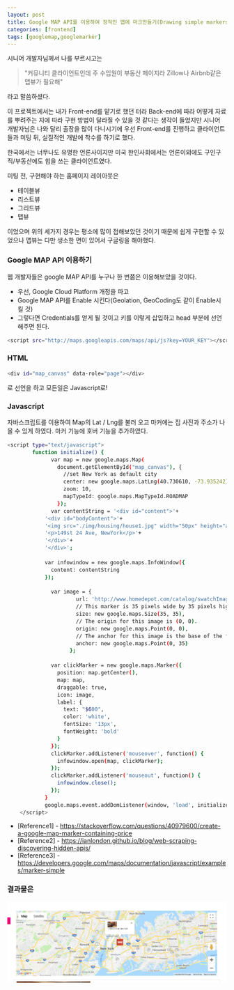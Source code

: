 ```yaml
---
layout: post
title: Google MAP API를 이용하여 정적인 맵에 마크만들기(Drawing simple markers on the map using google map api)
categories: [frontend]
tags: [googlemap,googlemarker]
---
```



시니어 개발자님께서 나를 부르시고는 
> "커뮤니티 클라이언트인데 주 수입원이 부동산 페이지라 Zillow나 Airbnb같은 맵뷰가 필요해"

라고 말씀하셨다. 

이 프로젝트에서는 내가 Front-end를 맡기로 했던 터라 Back-end에 따라 어떻게 자료를 뿌려주는 지에 따라 구현 방법이 달라질 수 있을 것 같다는 생각이 들었지만 시니어 개발자님은 나와 달리 출장을 많이 다니시기에 우선 Front-end를 진행하고 클라이언트들과 미팅 뒤, 실질적인 개발에 착수를 하기로 했다. 

한국에서는 너무나도 유명한 언론사이지만 미국 한인사회에서는 언론이외에도 구인구직/부동산에도 힘을 쓰는 클라이언트였다. 

미팅 전, 구현해야 하는 홈페이지 레이아웃은 
  - 테이블뷰
  - 리스트뷰
  - 그리드뷰
  - 맵뷰

이었으며 위의 세가지 경우는 평소에 많이 접해보았던 것이기 때문에 쉽게 구현할 수 있었으나 맵뷰는 다만 생소한 면이 있어서 구글링을 해야했다. 

### Google MAP API 이용하기

웹 개발자들은 google MAP API를 누구나 한 번쯤은 이용해보았을 것이다.  

  - 우선, Google Cloud Platform 개정을 파고
  - Google MAP API를 Enable 시킨다(Geolation, GeoCoding도 같이 Enable시킬 것)
  - 그렇다면 Credentials를 얻게 될 것이고 키를 이렇게 삽입하고 head 부분에 선언해주면 된다. 

````sh
<script src="http://maps.googleapis.com/maps/api/js?key=YOUR_KEY"></script>
````


### HTML

````sh
<div id="map_canvas" data-role="page"></div>
````
로 선언을 하고 모든일은 Javascript로! 

### Javascript
자바스크립트를 이용하여 Map의 Lat / Lng를 불러 오고 마커에는 집 사진과 주소가 나올 수 있게 하였다.
마커 기능에 호버 기능을 추가하였다.


````sh
<script type="text/javascript">        
        function initialize() {
              var map = new google.maps.Map(
                document.getElementById("map_canvas"), {
                  //set New York as default city    
                  center: new google.maps.LatLng(40.730610, -73.935242),
                  zoom: 10,
                  mapTypeId: google.maps.MapTypeId.ROADMAP
                });
              var contentString = '<div id="content">'+
            '<div id="bodyContent">'+
            '<img src="./img/housing/house1.jpg" width="50px" height="auto">'+
            '<p>149st 24 Ave, NewYork</p>'+
            '</div>'+
            '</div>';

            var infowindow = new google.maps.InfoWindow({
              content: contentString
            });
            
              var image = {
                      url: 'http://www.homedepot.com/catalog/swatchImages/35/04/04a604de-8b52-4cd8-a394-6286f00b438d_35.jpg',
                      // This marker is 35 pixels wide by 35 pixels high.
                      size: new google.maps.Size(35, 35),
                      // The origin for this image is (0, 0).
                      origin: new google.maps.Point(0, 0),
                      // The anchor for this image is the base of the flagpole at (0, 32).
                      anchor: new google.maps.Point(0, 35)
                    };
                    
              var clickMarker = new google.maps.Marker({
                position: map.getCenter(),
                map: map,
                draggable: true,
                icon: image,
                label: {
                  text: "$600",
                  color: 'white',
                  fontSize: '13px',
                  fontWeight: 'bold'
                }
              });
              clickMarker.addListener('mouseover', function() {
                infowindow.open(map, clickMarker);
              });
              clickMarker.addListener('mouseout', function() {
                infowindow.close();
              });
            }
            google.maps.event.addDomListener(window, 'load', initialize);
    </script>
````
* [Reference1] - https://stackoverflow.com/questions/40979600/create-a-google-map-marker-containing-price
* [Reference2] - https://ianlondon.github.io/blog/web-scraping-discovering-hidden-apis/
* [Reference3] - https://developers.google.com/maps/documentation/javascript/examples/marker-simple

### 결과물은

![My helpful screenshot](/assets/img/googlemapview.jpg)

